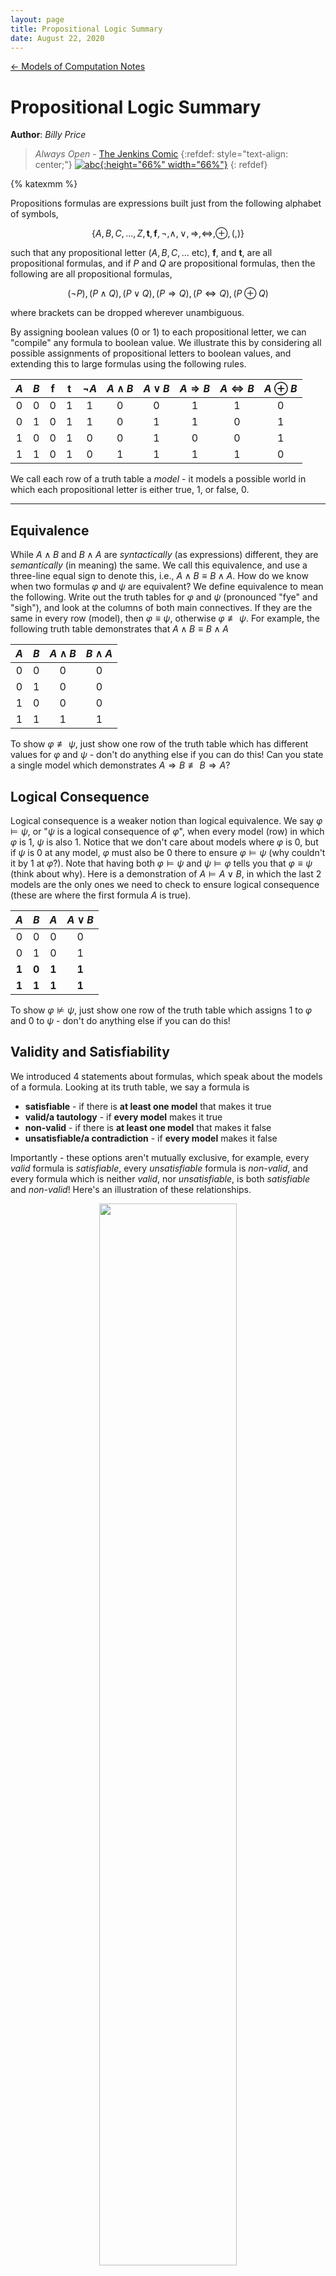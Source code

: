 ```yaml
---
layout: page
title: Propositional Logic Summary
date: August 22, 2020
---
```

[← Models of Computation Notes](../models.md)

# Propositional Logic Summary
**Author**: *Billy Price*

> *Always Open* - [The Jenkins Comic](https://thejenkinscomic.wordpress.com/2020/08/22/always-open/)
>{:refdef: style="text-align: center;"}
>[![abc](https://thejenkinscomic.files.wordpress.com/2020/08/screenshot-1377.png?w=1024){:height="66%" width="66%"}](https://thejenkinscomic.wordpress.com/2020/08/22/always-open/)
>{: refdef}

{% katexmm %}

Propositions formulas are expressions built just from the following alphabet of symbols,

$$\{A,B,C,...,Z, \textbf{t},\textbf{f}, \neg, \wedge, \vee, \Rightarrow, \Leftrightarrow, \oplus, (, )\}$$

such that any propositional letter ($A,B,C,\dots$ etc), $\textbf{f}$, and $\textbf{t}$, are all propositional formulas, and if $P$ and $Q$ are propositional formulas, then the following are all propositional formulas,

$$ (\neg P), (P \wedge Q), (P \vee Q), (P \Rightarrow Q), (P \Leftrightarrow Q), (P \oplus Q) $$

where brackets can be dropped wherever unambiguous.

By assigning boolean values ($0$ or $1$) to each propositional letter, we can "compile" any formula to boolean value. We illustrate this by considering all possible assignments of propositional letters to boolean values, and extending this to large formulas using the following rules.

| $A$ | $B$ | $\mathbf{f}$ | $\mathbf{t}$ | $\neg A$ | $A \wedge B$  | $A \vee B$ | $A \Rightarrow B$ | $A \Leftrightarrow B$ | $A \oplus B$ |
|:-:|:-:|:-:|:-:|:-:|:-:|:-:|:-:|:-:|:-:|
| 0 | 0 | 0 | 1 | 1 | 0 | 0 | 1 | 1 | 0 |
| 0 | 1 | 0 | 1 | 1 | 0 | 1 | 1 | 0 | 1 |
| 1 | 0 | 0 | 1 | 0 | 0 | 1 | 0 | 0 | 1 |
| 1 | 1 | 0 | 1 | 0 | 1 | 1 | 1 | 1 | 0 |

We call each row of a truth table a *model* - it models a possible world in which each propositional letter is either true, $1$, or false, $0$.

----

## Equivalence
While $A \wedge B$ and $B \wedge A$ are *syntactically* (as expressions) different, they are *semantically* (in meaning) the same. We call this equivalence, and use a three-line equal sign to denote this, i.e., $A \wedge B \equiv B \wedge A$. How do we know when two formulas $\varphi$ and $\psi$ are equivalent? We define equivalence to mean the following.
Write out the truth tables for $\varphi$ and $\psi$ (pronounced "fye" and "sigh"), and look at the columns of both main connectives. If they are the same in every row (model), then $\varphi \equiv \psi$, otherwise $\varphi \not\equiv \psi$. For example, the following truth table demonstrates that $A \wedge B \equiv B \wedge A$

| $A$ | $B$ | $A \wedge B$  | $B \wedge A$ |
|:-:|:-:|:-:|:-:|
| 0 | 0 | 0 | 0 |
| 0 | 1 | 0 | 0 |
| 1 | 0 | 0 | 0 |
| 1 | 1 | 1 | 1 |

To show $\varphi \not\equiv \psi$, just show one row of the truth table which has different values for $\varphi$ and $\psi$ - don't do anything else if you can do this! Can you state a single model which demonstrates $A \Rightarrow B \not\equiv B \Rightarrow A$?

## Logical Consequence
Logical consequence is a weaker notion than logical equivalence. We say $\varphi \vDash \psi$, or "$\psi$ is a logical consequence of $\varphi$", when every model (row) in which $\varphi$ is $1$, $\psi$ is also $1$. Notice that we don't care about models where $\varphi$ is $0$, but if $\psi$ is $0$ at any model, $\varphi$ must also be $0$ there to ensure $\varphi \vDash \psi$ (why couldn't it by $1$ at $\varphi$?). Note that having both $\varphi \vDash \psi$ and $\psi \vDash \varphi$ tells you that $\varphi \equiv \psi$ (think about why). Here is a demonstration of $A \vDash A \vee B$, in which the last 2 models are the only ones we need to check to ensure logical consequence (these are where the first formula $A$ is true).

| $A$ | $B$ | $A$  | $A \vee B$ |
|:-:|:-:|:-:|:-:|
| 0 | 0 | 0 | 0 |
| 0 | 1 | 0 | 1 |
| **1** | **0** | **1** | **1** |
| **1** | **1** | **1** | **1** |

To show $\varphi \nvDash \psi$, just show one row of the truth table which assigns $1$ to $\varphi$ and $0$ to $\psi$ - don't do anything else if you can do this!

## Validity and Satisfiability
We introduced 4 statements about formulas, which speak about the models of a formula. Looking at its truth table, we say a formula is
* **satisfiable** - if there is **at least one model** that makes it true
* **valid/a tautology** - if **every model** makes it true
* **non-valid** - if there is **at least one model** that makes it false
* **unsatisfiable/a contradiction** - if **every model** makes it false

Importantly - these options aren't mutually exclusive, for example, every *valid* formula is *satisfiable*, every *unsatisfiable* formula is *non-valid*, and every formula which is neither *valid*, nor *unsatisfiable*, is both *satisfiable* and *non-valid*! Here's an illustration of these relationships.

<center>
<img src="model-venn-diagram.jpeg" width="66%"/>
</center>

Despite the diagram's proportions, the vast majority of formulas tend to be in the purple section - both *satisfiable* and *non-valid*.

## Negated claims

Observe the way these claims change when we assert they are *not* true about a formula

| $\varphi$ is not *satisfiable* | ...means the thing same as... | $\varphi$ is *unsatisfiable* |
| $\varphi$ is not *valid* | ...means the thing same as... | $\varphi$ is *non-valid* |
| $\varphi$ is not *non-valid* | ...means the thing same as... | $\varphi$ is *valid* |
| $\varphi$ is not *unsatisfiable* | ...means the thing same as... | $\varphi$ is *satisfiable* |

In contrast, a common mistake is to confuse the statement "$\neg \varphi$ is \_\_\_\_" with "$\varphi$ is not \_\_\_\_", where the blanks are replaced with one of the 4 claims about formulas. Without knowing the formula $\varphi$, these statements are not the same. For example $\neg \varphi$ is *satisfiable* does **not** tell you $\varphi$ is *unsatisfiable* (although it is true if $\varphi$ is also *valid* - not just *satisfiable*). It just tells you $\varphi$ is non-valid, since all we know is there is one model making $\neg \varphi$ true. Try to fill out the rest of this table, specifically picturing the truth tables involved, and exactly what evidence each claim gives you (it will look different to the first table).

| $\neg \varphi$ is *satisfiable* | ...means the thing same as... | $\varphi$ is *non-valid* |
| $\neg \varphi$ is *valid* | ...means the thing same as... | $\varphi$ is \_\_\_\_\_\_\_\_\_\_\_\_ |
| $\neg \varphi$ is *non-valid* | ...means the thing same as... | $\varphi$ is \_\_\_\_\_\_\_\_\_\_\_\_ |
| $\neg \varphi$ is *unsatisfiable* | ...means the thing same as... | $\varphi$ is \_\_\_\_\_\_\_\_\_\_\_\_ |

### Examples

* $A \Rightarrow A$ - satisfiable $\checkmark$, valid $\checkmark$, non-valid $\times$, unsatisfiable $\times$
* $A \vee B$ - satisfiable $\checkmark$, valid $\times$, non-valid $\checkmark$, unsatisfiable $\times$
* $A \wedge \neg A$ - satisfiable $\times$, valid $\times$, non-valid $\checkmark$, unsatisfiable $\checkmark$

| $A$ | $B$ | $A \Rightarrow A$  | $A \vee B$ | $A \wedge \neg A$ |
|:-:|:-:|:-:|:-:|:-:|
| 0 | 0 | 1 | 0 | 0 |
| 0 | 1 | 1 | 1 | 0 |
| 1 | 0 | 1 | 1 | 0 |
| 1 | 1 | 1 | 1 | 0 |

In particular, the second row, $A \mapsto 0$ and $B \mapsto 1$, is sufficent evidence to show $A \Rightarrow A$ is satisfiable and that $A \vee B$ is satisfiable. Similarly, the first row, $A \mapsto 0$ and $B \mapsto 0$ is sufficent evidence to show $A \vee B$ is non-valid, and that $A \wedge \neg A$ is non-valid. Of course any one row is sufficient evidence that $A \Rightarrow A$ is satisfiable and that $A \wedge \neg A$ is non-valid. When proving satisfiability or non-validity, you do not need to present the whole truth table, and it is always best to *explicitly* identify the model which makes the formula true/false. A bad proof will claim there is a model that makes a formula true/false, without stating a particular model.

On the other hand, validity/tautology and unsatisfiability/contradiction claims require the whole truth table$\dots$ or resolution!

----

## Resolution

### CNF and RCNF
First we convert to CNF (conjunctive normal form), i.e., a formula of the form , where each blank is a literal (a propositional letter or its negation).
  1. Eliminate all occurrences of $\oplus$, using $A \oplus B \equiv (A \vee B) \wedge (\neg A \vee \neg B)$.
  2. Eliminate all occurrences of $\Leftrightarrow$, using $A \Leftrightarrow B \equiv (A \Rightarrow B) \wedge (B \Rightarrow A)$.
  3. Eliminate all occurrences of $\Rightarrow$ using $A \Rightarrow B \equiv \neg A \vee B$.
  4. Use De Morgan’s Laws to push $\neg$ inward over $\wedge$ and $\vee$, that is, $\neg (A \wedge B) \equiv \neg A \vee \neg B$ and $\neg (A \vee B) \equiv \neg A \wedge \neg B$ 
  5. Eliminate double negations using $\neg\neg A \equiv A$.
  6. Use the distributive laws to get the required form; you should need only $A \vee (B \wedge C) \equiv (A \vee B) \wedge (A \vee C)$. You will likely need to apply this repeatedly, and any of $A,B,C$ could be a larger complex formula.

To convert to RCNF (reduced CNF), delete any repetitions of literals, for example $(A \vee B \vee A) \equiv (A \vee B)$, and drop any clause which contains a formula and its negation, like $(A \vee B \vee \neg A)$ (these are always true, so can be ignored).

Finally we can convert RCNF to Clausal Form - a set of clauses, where each clause is a set of literals.

<center>
$(P \vee \neg Q \vee S) \wedge (P \vee \neg R \vee S) \wedge (\neg S \vee \neg P) \wedge (\neg S \vee Q \vee R)$
$ \{\{P, \neg Q, S\}, \{P, \neg R, S\}, \{\neg S, \neg P\}, \{\neg S, Q, R\}\}$
</center>

### Resolving Clauses
If we can find a propositional letter $A$ and two clauses, $X, Y$ with $P \in X$ and $\neg P \in Y$ (like $\{P,A,B\}$ and $\{\neg P, C, D, E\}$) we can conclude the clause $(X \cup Y) \setminus \{P,\neg P\}$, that is, all the literals in either X or Y that aren't $P$ or $\neg P$, as a **logical consequence**. For example, the clauses $\{P,A,B\}$ and $\{\neg P, C, D, E\}$ *resolve* to $\{A,B,C,D,E\}$. Paying attention to the precise definition of logical consequence, pick two small clauses that can be resolved, and convince yourself that the resolvent is a logical consequence of those two clauses together. Importantly, the resolvent is *not* equivalent to the previous two, it's just a logical consequence.

![resolvent](resolvent.jpeg)

In the above image, we make use of the principle written in red, which says that if we can ever derive a contradiction (an unsatisfiable clause), we can conclude the unsatisfiability of the original clauses. We consider the empty clause, written $\emptyset$, unsatisfiable, because the only way to derive it is to *resolve* a pair of clauses of the form $\{P\}$ and $\{\neg P\}$, which together represent $P \wedge \neg P$ (clearly unsatisfiable).

### A common misconception

What do the clauses $\{A,B\}$ and $\{\neg A, \neg B\}$ resolve to? Is it $\emptyset$? No! That would mean that $(A \vee B) \wedge (\neg A \vee \neg B)$ is unsatisfiable, but it isn't! Consider the model where $A$ is true and $B$ is false - this makes the formula true.

These clauses actually resolve to either $\{B,\neg B\}$ or to $\{A,\neg A\}$, since we can only resolve on one letter at a time. Both true of these formulas are always in any model - so are equivalent to $\textbf{t}$ (true). But having "true" as a logical consequence tells you nothing! All formulas have "true" as a logical consequence. Given only these clauses, we are at a dead end - there is no contradiction among them.

## Usage of Resolution

**ONLY USE RESOLUTION ON A FORMULA TO SHOW IT IS UNSATISFIABLE**.

Resolution doesn't tell you "whether or not" your formula is unsatisfiable - in its basic form, it can only confirm that a formula is unsatisfiable. It is true that a set of clauses representing a satisfiable (i.e. not unsatisfiable) formula cannot derive the empty set via resolution, but to show satisfiability of the formula in this way, you'd need to demonstrate that your algorithm for choosing clauses to resolve will *always* derive the empty set if its possible, and that your algorithm fails to do so for the formula in question. There are better ways!

I want to show my formula is...
* **unsatisfiable/a contradiction** - convert to RCNF and resolve to $\emptyset$
* **valid/a tautology** - negate the formula, then convert to RCNF and resolve to $\emptyset$
* **satisfiable** - find a model which makes the formula true
* **non-valid** - find a model which makes the formula false

The first two of these demonstrate a fact about *every* model in a formula's truth table via resolution, and the second two skip resolution and just demonstrate that *at least one* model makes the formula true/false - much easier! Note that the first two are sometimes quicker demonstrated by writing down the truth table - resolution comes in handy when the truth table grows too large.

### Showing logical consequence and equivalence
Given formulas $\varphi$ and $\psi$, to show...
* $\varphi \vDash \psi$ - construct $\varphi \wedge \neg \psi$, convert it to RCNF, then resolve to $\emptyset$. Note, this is just showing that $\varphi \Rightarrow \psi$ is valid, since $\neg(\varphi \Rightarrow \psi) \equiv \varphi \wedge \neg \psi$.
* $\varphi \equiv \psi$ - construct $\varphi \oplus \psi$, convert to RCNF, then resolve to $\emptyset$.

More generally, we can demonstrate that a conclusion $\psi$ follows from the assumption of premises $\varphi_1, \varphi_2, \dots \varphi_n$, we consider the formula $\varphi_1 \wedge \varphi_2 \wedge \dots \varphi_n \wedge \neg \psi$, convert it to RCNF, and resolve to $\emptyset$. Again, this is just demonstrating that $(\varphi_1 \wedge \varphi_2 \wedge \dots \wedge \varphi_n) \Rightarrow \psi$ is valid (a tautology). Note that each premise, $\varphi_i$, can be separately converted to clausal form and combined with the rest, since they are all part of a larger conjunction (remember to negate the conclusion, $\psi$, before converting to RCNF).

{% endkatexmm %}